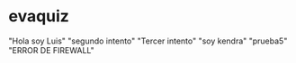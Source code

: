 # evaquiz
"Hola soy Luis"
"segundo intento"
"Tercer intento"
"soy kendra"
"prueba5"
"ERROR DE FIREWALL"

